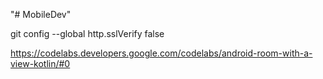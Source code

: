 "# MobileDev" 

git config --global http.sslVerify false

https://codelabs.developers.google.com/codelabs/android-room-with-a-view-kotlin/#0
